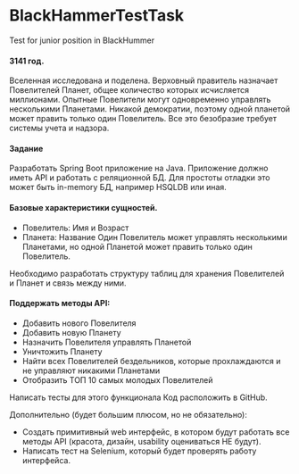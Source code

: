 # BlackHammerTestTask
Test for junior position in BlackHummer 

#### 3141 год.

Вселенная исследована и поделена. 
Верховный правитель назначает Повелителей Планет, общее количество которых исчисляется миллионами.
Опытные Повелители могут одновременно управлять несколькими Планетами. Никакой демократии, поэтому одной планетой может править только один Повелитель.
Все это безобразие требует системы учета и надзора.

#### Задание
Разработать Spring Boot приложение на Java.
Приложение должно иметь API и работать с реляционной БД. Для простоты отладки это может быть in-memory БД, например HSQLDB или иная.

#### Базовые характеристики сущностей.
* Повелитель: Имя и Возраст
* Планета: Название
Один Повелитель может управлять несколькими Планетами, но одной Планетой может править только один Повелитель.

Необходимо разработать структуру таблиц для хранения Повелителей и Планет и связь между ними.

#### Поддержать методы API:
* Добавить нового Повелителя
* Добавить новую Планету
* Назначить Повелителя управлять Планетой
* Уничтожить Планету
* Найти всех Повелителей бездельников, которые прохлаждаются и не управляют никакими Планетами
* Отобразить ТОП 10 самых молодых Повелителей

Написать тесты для этого функционала
Код расположить в GitHub.

Дополнительно (будет большим плюсом, но не обязательно):
 * Создать примитивный web интерфейс, в котором будут работать все методы API (красота, дизайн, usability оцениваться НЕ будут).
 * Написать тест на Selenium, который будет проверять работу интерфейса.
